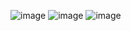 ![image](https://github.com/vivizsi/tbl_citas/assets/144732898/2e00ea05-44bf-4ccb-bd54-5ea026e3dd40)
![image](https://github.com/vivizsi/tbl_citas/assets/144732898/f84edc35-a6cb-42ef-9da0-7d17fe5a0d3f)
![image](https://github.com/vivizsi/tbl_citas/assets/144732898/c705b12a-7b57-4c7a-8c8b-f0ca8f2c50b2)
